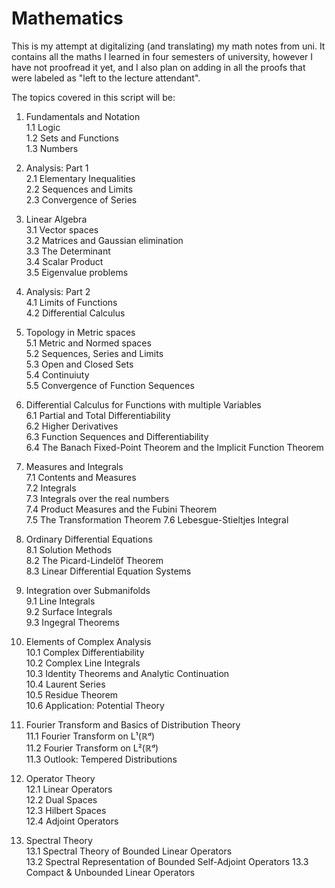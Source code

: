 # Mathematics

This is my attempt at digitalizing (and translating) my math notes from uni. 
It contains all the maths I learned in four semesters of university, however I have not proofread it yet, and I also plan on adding in all the proofs that were labeled as "left to the lecture attendant".

The topics covered in this script will be:
1. Fundamentals and Notation  
   1.1 Logic  
   1.2 Sets and Functions  
   1.3 Numbers

2. Analysis: Part 1  
   2.1 Elementary Inequalities  
   2.2 Sequences and Limits  
   2.3 Convergence of Series

3. Linear Algebra  
   3.1 Vector spaces  
   3.2 Matrices and Gaussian elimination  
   3.3 The Determinant  
   3.4 Scalar Product  
   3.5 Eigenvalue problems

4. Analysis: Part 2  
   4.1 Limits of Functions  
   4.2 Differential Calculus

5. Topology in Metric spaces  
   5.1 Metric and Normed spaces  
   5.2 Sequences, Series and Limits  
   5.3 Open and Closed Sets  
   5.4 Continuiuty  
   5.5 Convergence of Function Sequences

6. Differential Calculus for Functions with multiple Variables  
   6.1 Partial and Total Differentiability  
   6.2 Higher Derivatives  
   6.3 Function Sequences and Differentiability  
   6.4 The Banach Fixed-Point Theorem and the Implicit Function Theorem

7. Measures and Integrals  
   7.1 Contents and Measures  
   7.2 Integrals  
   7.3 Integrals over the real numbers  
   7.4 Product Measures and the Fubini Theorem  
   7.5 The Transformation Theorem
   7.6 Lebesgue-Stieltjes Integral

8. Ordinary Differential Equations  
   8.1 Solution Methods  
   8.2 The Picard-Lindelöf Theorem  
   8.3 Linear Differential Equation Systems

9. Integration over Submanifolds  
   9.1 Line Integrals  
   9.2 Surface Integrals  
   9.3 Ingegral Theorems

10. Elements of Complex Analysis  
   10.1 Complex Differentiability  
   10.2 Complex Line Integrals  
   10.3 Identity Theorems and Analytic Continuation  
   10.4 Laurent Series  
   10.5 Residue Theorem  
   10.6 Application: Potential Theory

11. Fourier Transform and Basics of Distribution Theory  
   11.1 Fourier Transform on L¹(ℝᵈ)  
   11.2 Fourier Transform on L²(ℝᵈ)  
   11.3 Outlook: Tempered Distributions

12. Operator Theory  
   12.1 Linear Operators  
   12.2 Dual Spaces  
   12.3 Hilbert Spaces  
   12.4 Adjoint Operators

13. Spectral Theory  
   13.1 Spectral Theory of Bounded Linear Operators  
   13.2 Spectral Representation of Bounded Self-Adjoint Operators
   13.3 Compact & Unbounded Linear Operators  